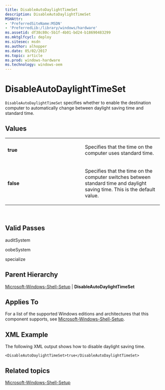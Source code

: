```yaml
---
title: DisableAutoDaylightTimeSet
description: DisableAutoDaylightTimeSet
MSHAttr:
- 'PreferredSiteName:MSDN'
- 'PreferredLib:/library/windows/hardware'
ms.assetid: df38c80c-5b1f-4b01-bd24-b18690483299
ms.mktglfcycl: deploy
ms.sitesec: msdn
ms.author: alhopper
ms.date: 05/02/2017
ms.topic: article
ms.prod: windows-hardware
ms.technology: windows-oem
---
```


# DisableAutoDaylightTimeSet


`DisableAutoDaylightTimeSet` specifies whether to enable the destination computer to automatically change between daylight saving time and standard time.

## Values


<table>
<colgroup>
<col width="50%" />
<col width="50%" />
</colgroup>
<tbody>
<tr class="odd">
<td><p><strong>true</strong></p></td>
<td><p>Specifies that the time on the computer uses standard time.</p></td>
</tr>
<tr class="even">
<td><p><strong>false</strong></p></td>
<td><p>Specifies that the time on the computer switches between standard time and daylight saving time. This is the default value.</p></td>
</tr>
</tbody>
</table>

 

## Valid Passes


auditSystem

oobeSystem

specialize

## Parent Hierarchy


[Microsoft-Windows-Shell-Setup](microsoft-windows-shell-setup.md) | **DisableAutoDaylightTimeSet**

## Applies To


For a list of the supported Windows editions and architectures that this component supports, see [Microsoft-Windows-Shell-Setup](microsoft-windows-shell-setup.md).

## XML Example


The following XML output shows how to disable daylight saving time.

``` syntax
<DisableAutoDaylightTimeSet>true</DisableAutoDaylightTimeSet>
```

## Related topics


[Microsoft-Windows-Shell-Setup](microsoft-windows-shell-setup.md)

 

 







